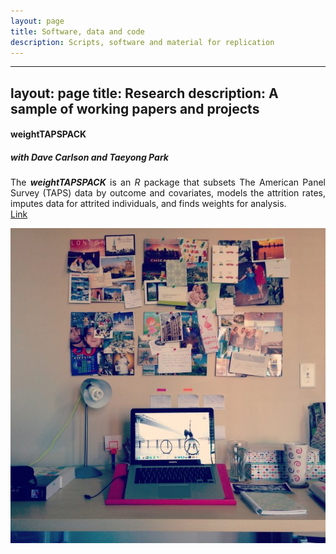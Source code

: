 ```yaml
---
layout: page
title: Software, data and code
description: Scripts, software and material for replication
---
```


---
layout: page
title: Research
description: A sample of working papers and projects
---

<section>
	<h4> weightTAPSPACK</h4>
	<h5> with Dave Carlson and Taeyong Park</h5>
	<div class="box alt">
	<div class="row uniform 100%">
	<div class="8u">
	<p align="justify">
The <em><strong>weightTAPSPACK</strong></em> is an <em>R</em> package that subsets The American Panel Survey (TAPS) data by outcome and covariates, models the attrition rates, imputes data for attrited individuals, and finds weights for analysis.
<br>
<span class="icon fa-star"> <a href="https://cran.r-project.org/web/packages/weightTAPSPACK/index.html">Link</a></p> </span>
	</div>
	<div class="4u">
	<span class="image fit"><img src="assets/images/laptop.jpg" alt="" /></span>
	</div>
	</div>
	</div>

</section>

